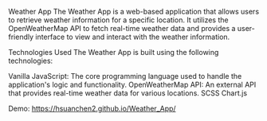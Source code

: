 ﻿Weather App
The Weather App is a web-based application that allows users to retrieve weather information for a specific location. It utilizes the OpenWeatherMap API to fetch real-time weather data and provides a user-friendly interface to view and interact with the weather information.

Technologies Used
The Weather App is built using the following technologies:

Vanilla JavaScript: The core programming language used to handle the application's logic and functionality.
OpenWeatherMap API: An external API that provides real-time weather data for various locations.
SCSS
Chart.js


Demo:
https://hsuanchen2.github.io/Weather_App/
